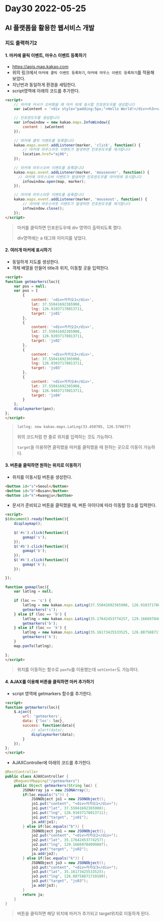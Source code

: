 # Day30 2022-05-25

## AI 플랫폼을 활용한 웹서비스 개발

### 지도 출력하기2

#### 1. 마커에 클릭 이벤트, 마우스 이벤트 등록하기

- https://apis.map.kakao.com
- 위의 링크에서 `마커에 클릭 이벤트 등록하기`, `마커에 마우스 이벤트 등록하기`를 적용해 보았다.
- 지난번과 동일하게 환경을 세팅한다.
- script영역에 아래의 코드를 추가한다.

```html
<script>
    // 마커에 커서가 오버됐을 때 마커 위에 표시할 인포윈도우를 생성합니다
	var iwContent = '<div style="padding:5px;">Hello World!</div><h3><a href="">GO</a>		</h3><img width="50px" src="img/pocky1.jpg">'; // 인포윈도우에 표출될 내용으로 HTML 문자열이나 document element가 가능합니다

	// 인포윈도우를 생성합니다
	var infowindow = new kakao.maps.InfoWindow({
	    content : iwContent
	});
    
	// 마커에 클릭 이벤트를 등록합니다
	kakao.maps.event.addListener(marker, 'click', function() {
	    // 마커에 마우스아웃 이벤트가 발생하면 인포윈도우를 제거합니다
	    location.href="aj06";
	});
        
    // 마커에 마우스오버 이벤트를 등록합니다
	kakao.maps.event.addListener(marker, 'mouseover', function() {
	  // 마커에 마우스오버 이벤트가 발생하면 인포윈도우를 마커위에 표시합니다
	    infowindow.open(map, marker);
	});

	// 마커에 마우스아웃 이벤트를 등록합니다
	kakao.maps.event.addListener(marker, 'mouseout', function() {
	    // 마커에 마우스아웃 이벤트가 발생하면 인포윈도우를 제거합니다
	    infowindow.close();
	});
</script>
```

> 마커를 클릭하면 인포윈도우에 div 영역이 출력되도록 했다.
>
> div영역에는 a 태그와 이미지를 넣었다.

#### 2. 여러개 마커에 표시하기

- 동일하게 지도를 생성한다.
- 객체 배열을 만들어 title과 위치, 이동할 곳을 입력한다.

```html
<script>
function getmarkers(loc){
	var pos = null;
	var pos = [
	    {
	        content: '<div>카카오1</div>', 
	        lat: 37.55041692365908,
	    	lng: 126.91037178013711,
	    	target: 'js01'
	    },
	    {
	    	content: '<div>카카오2</div>', 
	        lat: 37.55041692365908,
	    	lng: 126.92037178013711,
	    	target: 'js02'
	    },
	    {
	    	content: '<div>카카오3</div>', 
	        lat: 37.55041692365908,
	    	lng: 126.93037178013711,
	    	target: 'js03'
	    },
	    {
	    	content: '<div>카카오4</div>', 
	        lat: 37.55041692365908,
	    	lng: 126.94037178013711,
	    	target: 'js04'
	    }
	];
	displaymarker(pos);
};
</script>
```

> ```html
> latlng: new kakao.maps.LatLng(33.450705, 126.570677)
> ```
>
> 위의 코드처럼 한 줄로 위치를 입력하는 것도 가능하다.
>
> `target`을 이용하면 클릭했을 마커를 클릭했을 때 원하는 곳으로 이동이 가능하다.

#### 3. 버튼을 클릭하면 원하는 위치로 이동하기

- 위치를 이동시킬 버튼을 생성한다.

```html
<button id="s">Seoul</button>
<button id="b">Busan</button>
<button id="k">Kwangju</button>
```

- 문서가 준비되고 버튼을 클릭했을 때, 버튼 아이디에 따라 이동할 장소를 입력한다.

```html
<script>
$(document).ready(function(){
	displaymap();
	
	$('#s').click(function(){
		gomap('s');
	});
	$('#b').click(function(){
		gomap('b');
	});
	$('#k').click(function(){
		gomap('k');
	});

});
    
function gomap(loc){
	var latlng = null;
	
	if (loc == 's') {
		latlng = new kakao.maps.LatLng(37.55041692365908, 126.91037178013711)
		getmarkers('s');
	} else if (loc == 'b') {
		latlng = new kakao.maps.LatLng(35.17642453774257, 129.16669784099807)
		getmarkers('b');
	} else if (loc == 'k') {
		latlng = new kakao.maps.LatLng(35.16173425533525, 126.88758871719189)
		getmarkers('k');
	}
	map.panTo(latlng);
	
};
</script>
```

> 위치를 이동하는 함수로 `panTo`를 이용했는데 `setCenter`도 가능하다.

#### 4. AJAX를 이용해 버튼을 클릭하면 마커 추가하기

- script 영역에 getmarkers 함수를 추가한다.

```html
<script>
function getmarkers(loc){
	$.ajax({
		url: 'getmarkers',
		data: {'loc': loc},
		success: function(data){
			// alert(data);
			displaymarker(data);
		}
	});
};
</script>
```

- AJAXController에 아래의 코드를 추가한다.

```java
@RestController
public class AJAXController {
	@RequestMapping("/getmarkers")
    public Object getmarkers(String loc) {
        JSONArray ja = new JSONArray();
        if(loc.equals("s")) {
            JSONObject jo1 = new JSONObject();
            jo1.put("content", "<div>카카오1</div>");
            jo1.put("lat", 37.55041692365908);
            jo1.put("lng", 126.91037178013711);
            jo1.put("target", "js01");
            ja.add(jo1);
        } else if(loc.equals("b")) {
            JSONObject jo1 = new JSONObject();
            jo2.put("content", "<div>카카오2</div>");
            jo2.put("lat", 35.17642453774257);
            jo2.put("lng", 129.16669784099807);
            jo2.put("target", "js02");
            ja.add(jo2);
        } else if(loc.equals("k")) {
            JSONObject jo3 = new JSONObject();
            jo3.put("content", "<div>카카오3</div>");
            jo3.put("lat", 35.16173425533525);
            jo3.put("lng", 126.88758871719189);
            jo3.put("target", "js03");
            ja.add(jo3);
        }
        return ja;
    }   
}
```

> 버튼을 클릭하면 해당 위치에 마커가 추가되고 target위치로 이동하게 된다.
